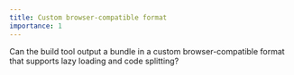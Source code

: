 ```yaml
---
title: Custom browser-compatible format
importance: 1
---
```


Can the build tool output a bundle in a custom browser-compatible format that supports lazy loading and code splitting?
